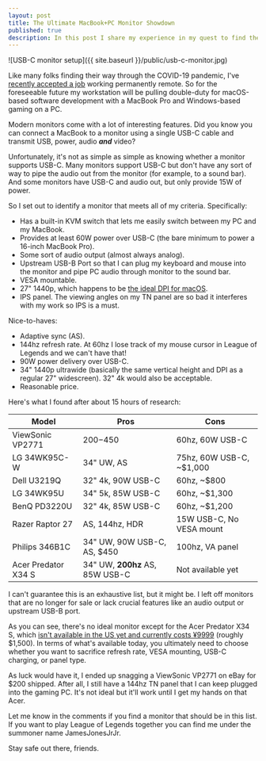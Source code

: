 ```yaml
---
layout: post
title: The Ultimate MacBook+PC Monitor Showdown
published: true
description: In this post I share my experience in my quest to find the ideal USB-C monitor for my PC and Macbook Pro.
---
```


![USB-C monitor setup]({{ site.baseurl }}/public/usb-c-monitor.jpg)

Like many folks finding their way through the COVID-19 pandemic, I've [recently accepted a job](https://twitter.com/james_output/status/1320110838792003584) working permanently remote. So for the foreseeable future my workstation will be pulling double-duty for macOS-based software development with a MacBook Pro and Windows-based gaming on a PC.

Modern monitors come with a lot of interesting features. Did you know you can connect a MacBook to a monitor using a single USB-C cable and transmit USB, power, audio ***and*** video?

Unfortunately, it's not as simple as simple as knowing whether a monitor supports USB-C. Many monitors support USB-C but don't have any sort of way to pipe the audio out from the monitor (for example, to a sound bar). And some monitors have USB-C and audio out, but only provide 15W of power.

So I set out to identify a monitor that meets all of my criteria. Specifically:

* Has a built-in KVM switch that lets me easily switch between my PC and my MacBook.
* Provides at least 60W power over USB-C (the bare minimum to power a 16-inch MacBook Pro).
* Some sort of audio output (almost always analog).
* Upstream USB-B Port so that I can plug my keyboard and mouse into the monitor and pipe PC audio through monitor to the sound bar.
* VESA mountable.
* 27" 1440p, which happens to be [the ideal DPI for macOS](https://bjango.com/articles/macexternaldisplays/).
* IPS panel. The viewing angles on my TN panel are so bad it interferes with my work so IPS is a must.

Nice-to-haves:

* Adaptive sync (AS).
* 144hz refresh rate. At 60hz I lose track of my mouse cursor in League of Legends and we can't have that!
* 90W power delivery over USB-C.
* 34" 1440p ultrawide (basically the same vertical height and DPI as a regular 27" widescreen). 32" 4k would also be acceptable.
* Reasonable price.

Here's what I found after about 15 hours of research:

Model | Pros | Cons
----- | ---- | ----
ViewSonic VP2771 | $200-$450 | 60hz, 60W USB-C
LG 34WK95C-W | 34" UW, AS | 75hz, 60W USB-C, ~$1,000
Dell U3219Q | 32" 4k, 90W USB-C | 60hz, ~$800
LG 34WK95U | 34" 5k, 85W USB-C | 60hz, ~$1,300
BenQ PD3220U | 32" 4k, 85W USB-C | 60hz, ~$1,200
Razer Raptor 27 | AS, 144hz, HDR | 15W USB-C, No VESA mount
Philips 346B1C | 34" UW, 90W USB-C, AS, $450 | 100hz, VA panel
Acer Predator X34 S | 34" UW, **200hz** AS, 85W USB-C | Not available yet

I can't guarantee this is an exhaustive list, but it might be. I left off monitors that are no longer for sale or lack crucial features like an audio output or upstream USB-B port.

As you can see, there's no ideal monitor except for the Acer Predator X34 S, which [isn't available in the US yet and currently costs ¥9999](https://www.tomshardware.com/news/acer-predator-x34-s-a-34-inch-200hz-nano-ips-curved-monitor-w-05ms-response-time) (roughly $1,500). In terms of what's available today, you ultimately need to choose whether you want to sacrifice refresh rate, VESA mounting, USB-C charging, or panel type.

As luck would have it, I ended up snagging a ViewSonic VP2771 on eBay for $200 shipped. After all, I still have a 144hz TN panel that I can keep plugged into the gaming PC. It's not ideal but it'll work until I get my hands on that Acer.

Let me know in the comments if you find a monitor that should be in this list. If you want to play League of Legends together you can find me under the summoner name JamesJonesJrJr.

Stay safe out there, friends.